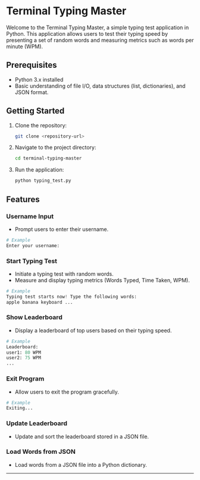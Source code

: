# Terminal Typing Master

Welcome to the Terminal Typing Master, a simple typing test application in Python. This application allows users to test their typing speed by presenting a set of random words and measuring metrics such as words per minute (WPM).

## Prerequisites

- Python 3.x installed
- Basic understanding of file I/O, data structures (list, dictionaries), and JSON format.

## Getting Started

1. Clone the repository:

   ```bash
   git clone <repository-url>
   ```

2. Navigate to the project directory:

   ```bash
   cd terminal-typing-master
   ```

3. Run the application:

   ```bash
   python typing_test.py
   ```

## Features

### Username Input

- Prompt users to enter their username.

```python
# Example
Enter your username:
```

### Start Typing Test

- Initiate a typing test with random words.
- Measure and display typing metrics (Words Typed, Time Taken, WPM).

```python
# Example
Typing test starts now! Type the following words:
apple banana keyboard ...
```

### Show Leaderboard

- Display a leaderboard of top users based on their typing speed.

```python
# Example
Leaderboard:
user1: 80 WPM
user2: 75 WPM
...
```

### Exit Program

- Allow users to exit the program gracefully.

```python
# Example
Exiting...
```

### Update Leaderboard

- Update and sort the leaderboard stored in a JSON file.

### Load Words from JSON

- Load words from a JSON file into a Python dictionary.

---

